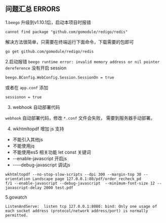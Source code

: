 ## 问题汇总 ERRORS

 1.`beego` 升级到v1.10.1后，启动本项目时报错
 ```
 cannot find package "github.com/gomodule/redigo/redis"
 ```
 解决方法很简单，只需要在终端运行下面命令，下载需要的包即可
 
 ```
 go get github.com/gomodule/redigo/redis
 ```

2.启动报错 `beego runtime error: invalid memory address or nil pointer dereference`
没有开启 session 
```
beego.BConfig.WebConfig.Session.SessionOn = true
```
或者在 `app.conf` 添加
```
sessionon = true
```

3. webhook 自动部署代码

`webhook` 自动部署代码，修改 `*.conf` 文件会失败， 需要到服务器手动部署。


4. wkhtmltopdf 增加 js 支持
- 不能引入其他js
- 不能使用jq
- 不能使用es5 相关功能 let const 关键词
- --enable-javascript 开启js
- ----debug-javascript 调试js

```
wkhtmltopdf --no-stop-slow-scripts --dpi 300 --margin-top 30 --orientation Landscape page 127.0.0.1:80/pdf/order_recheck_pd
f/1 --enable-javascript --debug-javascript  --minimum-font-size 12 --javascript-delay 2000 test.pdf
```

5.gowatch

```
ListenAndServe:  listen tcp 127.0.0.1:8080: bind: Only one usage of each socket address (protocol/network address/port) is normally permitted.
```



